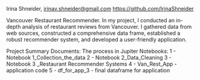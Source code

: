 Irina Shneider, irinav.shneider@gmail.com https://github.com/IrinaShneider

Vancouver Restaurant Recommender. In my project, I conducted an in-depth analysis of restaurant reviews from Vancouver. 
I gathered data from web sources, constructed a comprehensive data frame, established a robust recommender system, and developed a user-friendly application.

Project Summary Documents: 
The process in Jupiter Notebooks: 1 - Notebook 1_Collection_the_data
2 - Notebook 2_Data_Cleaning
3 - Notebook 3 _Restaurant Recommender Systems
4 - Van_Rest_App - application code
5 - df_for_app_3 - final dataframe for application
